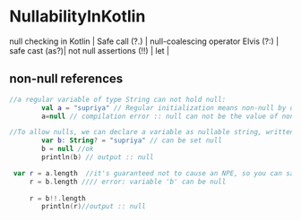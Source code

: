 # NullabilityInKotlin
null checking in Kotlin | Safe call (?.) | null-coalescing operator  Elvis (?:) | safe cast (as?)|  not null assertions (!!) | let | 
## non-null references
```kotlin
//a regular variable of type String can not hold null:
        val a = "supriya" // Regular initialization means non-null by default
        a=null // compilation error :: null can not be the value of non-null type String
```
```kotlin
//To allow nulls, we can declare a variable as nullable string, written String?:
        var b: String? = "supriya" // can be set null
        b = null //ok
        println(b) // output :: null
```
```kotlin
 var r = a.length  //it's guaranteed not to cause an NPE, so you can safely
     r = b.length //// error: variable 'b' can be null
     
     r = b!!.length
        println(r)//output :: null
```
